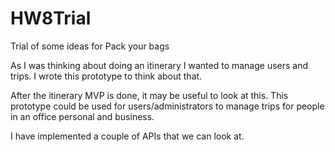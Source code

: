 # HW8Trial
Trial of some ideas for Pack your bags

As I was thinking about doing an itinerary I wanted to manage users 
and trips. I wrote this prototype to think about that. 

After the itinerary MVP is done, it may be useful to look at this.
This prototype could be used for users/administrators to 
manage trips for people in an office personal and business.

I have implemented a couple of APIs that we can look at.
